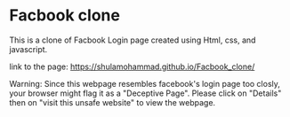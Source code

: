 # Facbook clone
This is a clone of Facbook Login page created using Html, css, and javascript.

link to the page:
https://shulamohammad.github.io/Facbook_clone/

Warning: 
Since this webpage resembles facebook's login page too closly, your browser might flag it as a "Deceptive Page". Please click on "Details" then on "visit this unsafe website" to view the webpage.
